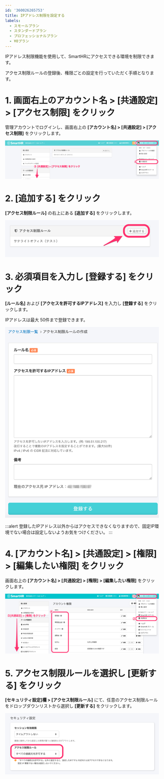 ```yaml
---
id: '360026265753'
title: IPアドレス制限を設定する
labels:
  - スモールプラン
  - スタンダードプラン
  - プロフェッショナルプラン
  - ¥0プラン
---
```

IPアドレス制限機能を使用して、SmartHRにアクセスできる環境を制限できます。

アクセス制限ルールの登録後、権限ごとの設定を行っていただく手順となります。

# 1\. 画面右上のアカウント名 > \[共通設定\] > \[アクセス制限\] をクリック

管理アカウントでログインし、画面右上の **\[アカウント名\] > \[共通設定\] > \[アクセス制限\]** をクリックします。

![image1.png](./00_image1.png)

# 2\. \[追加する\] をクリック

**\[アクセス制限ルール\]** の右上にある **\[追加する\]** をクリックします。

![image1.png](./01_image1.png)

# 3\. 必須項目を入力し \[登録する\] をクリック

**\[ルール名\]** および **\[アクセスを許可するIPアドレス\]** を入力し **\[登録する\]** をクリックします。

IPアドレスは最大 50件まで登録できます。

![67815724-5B1D-4F58-AD76-88F4D7AB294E.png](./67815724-5B1D-4F58-AD76-88F4D7AB294E.png)

:::alert
登録したIPアドレス以外からはアクセスできなくなりますので、固定IP環境でない場合は設定しないようお気をつけください。
:::

# 4\. \[アカウント名\] > \[共通設定\] > \[権限\] > \[編集したい権限\] をクリック

画面右上の **\[アカウント名\] > \[共通設定\] > \[権限\] > \[編集したい権限\]** をクリックします。

![__________2020-11-17_17_12_53.png](./__________2020-11-17_17_12_53.png)

# 5\. アクセス制限ルールを選択し \[更新する\] をクリック

**\[セキュリティ設定\]欄 > \[アクセス制限ルール\]** にて、任意のアクセス制限ルールをドロップダウンリストから選択し **\[更新する\]** をクリックします。

![__________2020-11-17_17_20_08.png](./__________2020-11-17_17_20_08.png)
